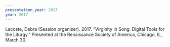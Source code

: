 ```yaml
---
presentation_year: 2017
year: 2017
---
```


Lacoste, Debra (Session organizer). 2017. “Virginity in Song: Digital Tools for the Liturgy.” Presented at the Renaissance Society of America, Chicago, IL, March 30.